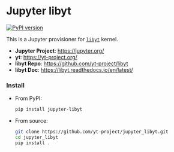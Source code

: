 # Jupyter libyt

[![PyPI version](https://badge.fury.io/py/jupyter-libyt.svg)](https://badge.fury.io/py/jupyter-libyt)

This is a Jupyter provisioner for [`libyt`](https://github.com/yt-project/libyt) kernel.

- **Jupyter Project**: https://jupyter.org/
- **yt**: https://yt-project.org/
- **libyt Repo**: https://github.com/yt-project/libyt
- **libyt Doc**: https://libyt.readthedocs.io/en/latest/

### Install

- From PyPI:
  ```bash
  pip install jupyter-libyt
  ```
- From source:
  ```bash
  git clone https://github.com/yt-project/jupyter_libyt.git
  cd jupyter_libyt
  pip install .
  ```
